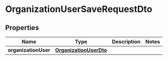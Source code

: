
# OrganizationUserSaveRequestDto

## Properties
Name | Type | Description | Notes
------------ | ------------- | ------------- | -------------
**organizationUser** | [**OrganizationUserDto**](OrganizationUserDto.md) |  | 



